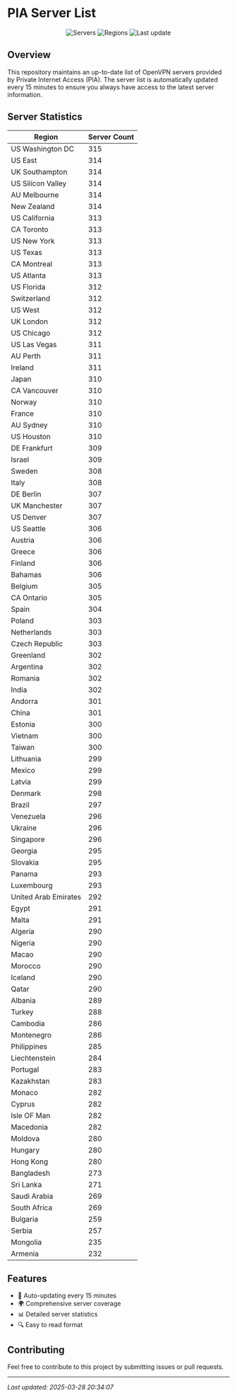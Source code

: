 # PIA Server List

<div align="center">

![Servers](https://img.shields.io/badge/servers-28,821-blue)
![Regions](https://img.shields.io/badge/regions-97-blue)
![Last update](https://img.shields.io/badge/Last_Updated-March_28_2025_15:34_EST-blue)

</div>

## Overview
This repository maintains an up-to-date list of OpenVPN servers provided by Private Internet Access (PIA). The server list is automatically updated every 15 minutes to ensure you always have access to the latest server information.

## Server Statistics
| Region | Server Count |
|--------|--------------|
| US Washington DC               | 315          |
| US East                        | 314          |
| UK Southampton                 | 314          |
| US Silicon Valley              | 314          |
| AU Melbourne                   | 314          |
| New Zealand                    | 314          |
| US California                  | 313          |
| CA Toronto                     | 313          |
| US New York                    | 313          |
| US Texas                       | 313          |
| CA Montreal                    | 313          |
| US Atlanta                     | 313          |
| US Florida                     | 312          |
| Switzerland                    | 312          |
| US West                        | 312          |
| UK London                      | 312          |
| US Chicago                     | 312          |
| US Las Vegas                   | 311          |
| AU Perth                       | 311          |
| Ireland                        | 311          |
| Japan                          | 310          |
| CA Vancouver                   | 310          |
| Norway                         | 310          |
| France                         | 310          |
| AU Sydney                      | 310          |
| US Houston                     | 310          |
| DE Frankfurt                   | 309          |
| Israel                         | 309          |
| Sweden                         | 308          |
| Italy                          | 308          |
| DE Berlin                      | 307          |
| UK Manchester                  | 307          |
| US Denver                      | 307          |
| US Seattle                     | 306          |
| Austria                        | 306          |
| Greece                         | 306          |
| Finland                        | 306          |
| Bahamas                        | 306          |
| Belgium                        | 305          |
| CA Ontario                     | 305          |
| Spain                          | 304          |
| Poland                         | 303          |
| Netherlands                    | 303          |
| Czech Republic                 | 303          |
| Greenland                      | 302          |
| Argentina                      | 302          |
| Romania                        | 302          |
| India                          | 302          |
| Andorra                        | 301          |
| China                          | 301          |
| Estonia                        | 300          |
| Vietnam                        | 300          |
| Taiwan                         | 300          |
| Lithuania                      | 299          |
| Mexico                         | 299          |
| Latvia                         | 299          |
| Denmark                        | 298          |
| Brazil                         | 297          |
| Venezuela                      | 296          |
| Ukraine                        | 296          |
| Singapore                      | 296          |
| Georgia                        | 295          |
| Slovakia                       | 295          |
| Panama                         | 293          |
| Luxembourg                     | 293          |
| United Arab Emirates           | 292          |
| Egypt                          | 291          |
| Malta                          | 291          |
| Algeria                        | 290          |
| Nigeria                        | 290          |
| Macao                          | 290          |
| Morocco                        | 290          |
| Iceland                        | 290          |
| Qatar                          | 290          |
| Albania                        | 289          |
| Turkey                         | 288          |
| Cambodia                       | 286          |
| Montenegro                     | 286          |
| Philippines                    | 285          |
| Liechtenstein                  | 284          |
| Portugal                       | 283          |
| Kazakhstan                     | 283          |
| Monaco                         | 282          |
| Cyprus                         | 282          |
| Isle OF Man                    | 282          |
| Macedonia                      | 282          |
| Moldova                        | 280          |
| Hungary                        | 280          |
| Hong Kong                      | 280          |
| Bangladesh                     | 273          |
| Sri Lanka                      | 271          |
| Saudi Arabia                   | 269          |
| South Africa                   | 269          |
| Bulgaria                       | 259          |
| Serbia                         | 257          |
| Mongolia                       | 235          |
| Armenia                        | 232          |

## Features
- 🔄 Auto-updating every 15 minutes
- 🌍 Comprehensive server coverage
- 📊 Detailed server statistics
- 🔍 Easy to read format

## Contributing
Feel free to contribute to this project by submitting issues or pull requests.

---
*Last updated: 2025-03-28 20:34:07*